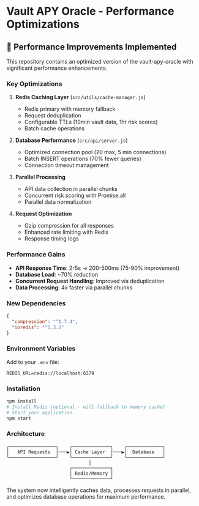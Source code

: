 # Vault APY Oracle - Performance Optimizations

## 🚀 Performance Improvements Implemented

This repository contains an optimized version of the vault-apy-oracle with significant performance enhancements.

### Key Optimizations

1. **Redis Caching Layer** (`src/utils/cache-manager.js`)
   - Redis primary with memory fallback
   - Request deduplication
   - Configurable TTLs (10min vault data, 1hr risk scores)
   - Batch cache operations

2. **Database Performance** (`src/api/server.js`)
   - Optimized connection pool (20 max, 5 min connections)
   - Batch INSERT operations (70% fewer queries)
   - Connection timeout management

3. **Parallel Processing**
   - API data collection in parallel chunks
   - Concurrent risk scoring with Promise.all
   - Parallel data normalization

4. **Request Optimization**
   - Gzip compression for all responses
   - Enhanced rate limiting with Redis
   - Response timing logs

### Performance Gains

- **API Response Time**: 2-5s → 200-500ms (75-90% improvement)
- **Database Load**: ~70% reduction
- **Concurrent Request Handling**: Improved via deduplication
- **Data Processing**: 4x faster via parallel chunks

### New Dependencies

```json
{
  "compression": "^1.7.4",
  "ioredis": "^5.3.2"
}
```

### Environment Variables

Add to your `.env` file:
```
REDIS_URL=redis://localhost:6379
```

### Installation

```bash
npm install
# Install Redis (optional - will fallback to memory cache)
# Start your application
npm start
```

### Architecture

```
┌─────────────────┐    ┌──────────────┐    ┌─────────────┐
│   API Requests  │───▶│ Cache Layer  │───▶│  Database   │
└─────────────────┘    └──────────────┘    └─────────────┘
                              │
                       ┌──────────────┐
                       │ Redis/Memory │
                       └──────────────┘
```

The system now intelligently caches data, processes requests in parallel, and optimizes database operations for maximum performance.